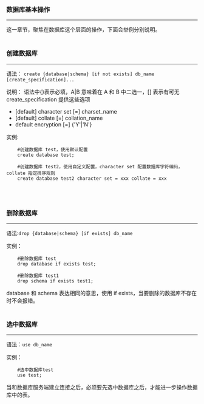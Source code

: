 ### 数据库基本操作
<hr>
这一章节，聚焦在数据库这个层面的操作，下面会举例分别说明。
<br>
<br>

### 创建数据库
<hr>

语法：
`create {database|schema} [if not exists] db_name [create_specification]...`

说明：
语法中{}表示必填，A|B 意味着在 A 和 B 中二选一，[] 表示有可无
create_specification 提供这些选项

* [default] character set [=] charset_name
* [default] collate [=] collation_name
* default encryption [=] {'Y'|'N'}

实例:

```
    #创建数据库 test，使用默认配置
    create database test;

    #创建数据库 test2，使用自定义配置，character set 配置数据库字符编码，collate 指定排序规则
    create database test2 character set = xxx collate = xxx
```
<br>
<br>

### 删除数据库
<hr>

语法:`drop {database|schema} [if exists] db_name`

实例：

```
    #删除数据库 test
    drop database if exists test;

    #删除数据库 test1
    drop schema if exists test1;
```

database 和 schema 表达相同的意思，使用 if exists，当要删除的数据库不存在时不会报错。
<br>
<br>

### 选中数据库
<hr>

语法：`use db_name`

实例：

```
    #选中数据库test
    use test;
```

当和数据库服务端建立连接之后，必须要先选中数据库之后，才能进一步操作数据库中的表。
